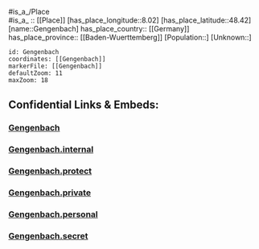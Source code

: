 ﻿---
location: [48.42,8.02] 
mapzoom: [7,12] 
mapmarker: city 
type: City
tags:
- geo/City


SpocWebEntityId: 30410
isDeleted: false
confidential: public

---
#is_a_/Place  
#is_a_ :: [[Place]] 
[has_place_longitude::8.02] 
[has_place_latitude::48.42] 
[name::Gengenbach] 
has_place_country:: [[Germany]]  
has_place_province:: [[Baden-Wuerttemberg]] 
[Population::] 
[Unknown::] 


```leaflet
id: Gengenbach
coordinates: [[Gengenbach]] 
markerFile: [[Gengenbach]] 
defaultZoom: 11 
maxZoom: 18
```


## Confidential Links & Embeds: 

### [Gengenbach](/_public/Earth/Continent/Europe/Europe~Central/Germany/Germany~West/Baden-Wuerttemberg/counties~BW/Ortenaukreis/cities~Ortenau_Kr/Gengenbach.md) 

### [Gengenbach.internal](/_internal/Earth/Continent/Europe/Europe~Central/Germany/Germany~West/Baden-Wuerttemberg/counties~BW/Ortenaukreis/cities~Ortenau_Kr/Gengenbach.internal.md) 

### [Gengenbach.protect](/_protect/Earth/Continent/Europe/Europe~Central/Germany/Germany~West/Baden-Wuerttemberg/counties~BW/Ortenaukreis/cities~Ortenau_Kr/Gengenbach.protect.md) 

### [Gengenbach.private](/_private/Earth/Continent/Europe/Europe~Central/Germany/Germany~West/Baden-Wuerttemberg/counties~BW/Ortenaukreis/cities~Ortenau_Kr/Gengenbach.private.md) 

### [Gengenbach.personal](/_personal/Earth/Continent/Europe/Europe~Central/Germany/Germany~West/Baden-Wuerttemberg/counties~BW/Ortenaukreis/cities~Ortenau_Kr/Gengenbach.personal.md) 

### [Gengenbach.secret](/_secret/Earth/Continent/Europe/Europe~Central/Germany/Germany~West/Baden-Wuerttemberg/counties~BW/Ortenaukreis/cities~Ortenau_Kr/Gengenbach.secret.md) 
